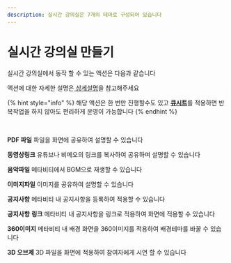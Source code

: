 ```yaml
---
description: 실시간 강의실은 7개의 테마로 구성되어 있습니다
---
```


# 실시간 강의실 만들기

실시간 강의실에서 동작 할 수 있는 액션은 다음과 같습니다

액션에 대한 자세한 설명은[ 상세설명](../#undefined-1)을 참고해주세요

{% hint style="info" %}
해당 액션은 한 번만 진행할수도 있고 [**큐시트**](../../../undefined-3.md#undefined-2)를 적용하면 반복작업을 하지 않아도 편리하게 운영이 가능합니다
{% endhint %}

<figure><img src="../../../../.gitbook/assets/스크린샷 2023-11-23 오후 2.07.13.png" alt=""><figcaption></figcaption></figure>

**PDF 파일** 파일을 화면에 공유하여 설명할 수 있습니다&#x20;

**동영상링크** 유튜브나 비메오의 링크를 복사하여 공유하며 설명할 수 있습니다 &#x20;

**음악파일** 메타비티에서 BGM으로 재생할 수 있습니다

**이미지파일** 이미지를 공유하여 설명할 수 있습니다&#x20;

**공지사항** 메타비티 내 공지사항을 등록하여 적용할 수 있습니다&#x20;

**공지사항** **링크** 메타비티 내 공지사항을 링크로 적용하여 화면에 적용할 수 있습니다&#x20;

**360이미지** 메타비티 내 배경 화면을 360이미지를 적용하여 배경테마를 바꿀 수 있습니다&#x20;

**3D 오브제** 3D 파일을 화면에 적용하여 참여자에게 시연 할 수 있습니다&#x20;

